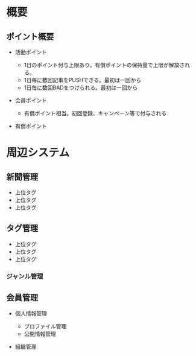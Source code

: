 # 概要

## ポイント概要

- 活動ポイント

  - 1日のポイント付与上限あり。有償ポイントの保持量で上限が解放される。
  - 1日毎に数回記事をPUSHできる。最初は一回から
  - 1日毎に数回BADをつけられる。最初は一回から

- 会員ポイント
  - 有償ポイント相当。初回登録、キャンペーン等で付与される

- 有償ポイント

# 周辺システム

## 新聞管理
  - 上位タグ
  - 上位タグ
  - 上位タグ

## タグ管理
  - 上位タグ
  - 上位タグ
  - 上位タグ

### ジャンル管理



## 会員管理
  - 個人情報管理

    - プロファイル管理
    - 公開情報管理

  - 組織管理

